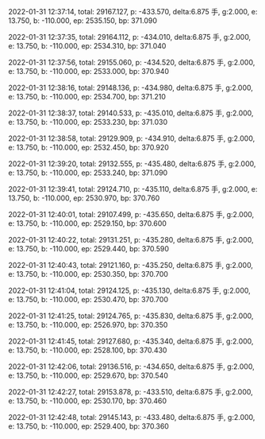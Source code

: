 2022-01-31 12:37:14, total: 29167.127, p: -433.570, delta:6.875 手, g:2.000, e: 13.750, b: -110.000, ep: 2535.150, bp: 371.090

2022-01-31 12:37:35, total: 29164.112, p: -434.010, delta:6.875 手, g:2.000, e: 13.750, b: -110.000, ep: 2534.310, bp: 371.040

2022-01-31 12:37:56, total: 29155.060, p: -434.520, delta:6.875 手, g:2.000, e: 13.750, b: -110.000, ep: 2533.000, bp: 370.940

2022-01-31 12:38:16, total: 29148.136, p: -434.980, delta:6.875 手, g:2.000, e: 13.750, b: -110.000, ep: 2534.700, bp: 371.210

2022-01-31 12:38:37, total: 29140.533, p: -435.010, delta:6.875 手, g:2.000, e: 13.750, b: -110.000, ep: 2533.230, bp: 371.030

2022-01-31 12:38:58, total: 29129.909, p: -434.910, delta:6.875 手, g:2.000, e: 13.750, b: -110.000, ep: 2532.450, bp: 370.920

2022-01-31 12:39:20, total: 29132.555, p: -435.480, delta:6.875 手, g:2.000, e: 13.750, b: -110.000, ep: 2533.240, bp: 371.090

2022-01-31 12:39:41, total: 29124.710, p: -435.110, delta:6.875 手, g:2.000, e: 13.750, b: -110.000, ep: 2530.970, bp: 370.760

2022-01-31 12:40:01, total: 29107.499, p: -435.650, delta:6.875 手, g:2.000, e: 13.750, b: -110.000, ep: 2529.150, bp: 370.600

2022-01-31 12:40:22, total: 29131.251, p: -435.280, delta:6.875 手, g:2.000, e: 13.750, b: -110.000, ep: 2529.440, bp: 370.590

2022-01-31 12:40:43, total: 29121.160, p: -435.250, delta:6.875 手, g:2.000, e: 13.750, b: -110.000, ep: 2530.350, bp: 370.700

2022-01-31 12:41:04, total: 29124.125, p: -435.130, delta:6.875 手, g:2.000, e: 13.750, b: -110.000, ep: 2530.470, bp: 370.700

2022-01-31 12:41:25, total: 29124.765, p: -435.830, delta:6.875 手, g:2.000, e: 13.750, b: -110.000, ep: 2526.970, bp: 370.350

2022-01-31 12:41:45, total: 29127.680, p: -435.340, delta:6.875 手, g:2.000, e: 13.750, b: -110.000, ep: 2528.100, bp: 370.430

2022-01-31 12:42:06, total: 29136.516, p: -434.650, delta:6.875 手, g:2.000, e: 13.750, b: -110.000, ep: 2529.670, bp: 370.540

2022-01-31 12:42:27, total: 29153.878, p: -433.510, delta:6.875 手, g:2.000, e: 13.750, b: -110.000, ep: 2530.170, bp: 370.460

2022-01-31 12:42:48, total: 29145.143, p: -433.480, delta:6.875 手, g:2.000, e: 13.750, b: -110.000, ep: 2529.400, bp: 370.360